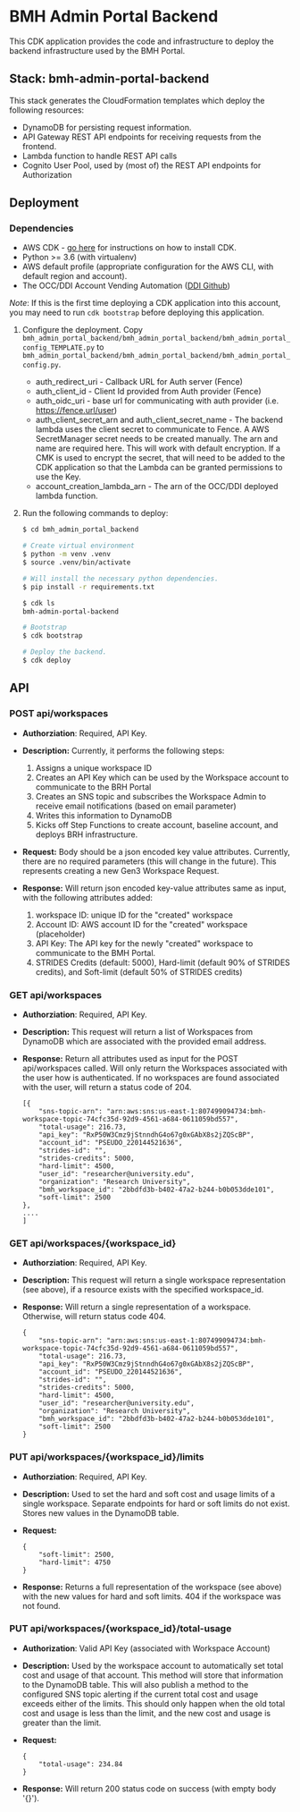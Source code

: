 # BMH Admin Portal Backend

This CDK application provides the code and infrastructure to deploy the backend infrastructure used by the 
BMH Portal.

## Stack: bmh-admin-portal-backend

This stack generates the CloudFormation templates which deploy the following resources:
* DynamoDB for persisting request information.
* API Gateway REST API endpoints for receiving requests from the frontend.
* Lambda function to handle REST API calls
* Cognito User Pool, used by (most of) the REST API endpoints for Authorization

## Deployment

### Dependencies
* AWS CDK - [go here](https://docs.aws.amazon.com/cdk/latest/guide/getting_started.html) for instructions on how to install CDK.
* Python >= 3.6 (with virtualenv)
* AWS default profile (appropriate configuration for the AWS CLI, with default 
region and account).
* The OCC/DDI Account Vending Automation ([DDI Github](https://github.com/occ-data/ddi-pay-per-compute/tree/main/account_creation_automation))

*Note*: If this is the first time deploying a CDK application into this account, you may need to run `cdk bootstrap` before deploying this application.

1. Configure the deployment. Copy `bmh_admin_portal_backend/bmh_admin_portal_backend/bmh_admin_portal_config_TEMPLATE.py` to `bmh_admin_portal_backend/bmh_admin_portal_backend/bmh_admin_portal_config.py`. 
   * auth_redirect_uri - Callback URL for Auth server (Fence)
   * auth_client_id - Client Id provided from Auth provider (Fence)
   * auth_oidc_uri - base url for communicating with auth provider (i.e. https://fence.url/user)
   * auth_client_secret_arn and auth_client_secret_name - The backend lambda uses the client secret to communicate to Fence. A AWS SecretManager secret needs to be created manually. The arn and name are required here. This will work with default encryption. If a CMK is used to encrypt the secret, that will need to be added to the CDK application so that the Lambda can be granted permissions to use the Key.
   * account_creation_lambda_arn - The arn of the OCC/DDI deployed lambda function.
  
2. Run the following commands to deploy:
 
    ```bash
    $ cd bmh_admin_portal_backend
    
    # Create virtual environment
    $ python -m venv .venv
    $ source .venv/bin/activate
    
    # Will install the necessary python dependencies.
    $ pip install -r requirements.txt
    
    $ cdk ls
    bmh-admin-portal-backend
    
    # Bootstrap
    $ cdk bootstrap
    
    # Deploy the backend.
    $ cdk deploy
    ```

## API
### POST api/workspaces
* **Authorziation**: Required, API Key.

* **Description:** Currently, it performs the following steps:
  1. Assigns a unique workspace ID
  2. Creates an API Key which can be used by the Workspace account to communicate to the BRH Portal
  3. Creates an SNS topic and subscribes the Workspace Admin to receive email notifications (based on email parameter)
  4. Writes this information to DynamoDB
  5. Kicks off Step Functions to create account, baseline account, and deploys BRH infrastructure.

* **Request:** Body should be a json encoded key value attributes. Currently, there are no required parameters (this will change in the future). This represents creating a new Gen3 Workspace Request.

* **Response:** Will return json encoded key-value attributes same as input, with the following attributes added:
  1. workspace ID: unique ID for the "created" workspace
  2. Account ID: AWS account ID for the "created" workspace (placeholder)
  3. API Key: The API key for the newly "created" workspace to communicate to the BMH Portal.
  4. STRIDES Credits (default: 5000), Hard-limit (default 90% of STRIDES credits), and Soft-limit (default 50% of STRIDES credits)

### GET api/workspaces
* **Authorziation**: Required, API Key.

* **Description:** This request will return a list of Workspaces from DynamoDB which are associated with the provided email address.

* **Response:** Return all attributes used as input for the POST api/workspaces called. Will only return the Workspaces associated with the user how is authenticated. If no workspaces are found associated with the user, will return a status code of 204.

      [{
          "sns-topic-arn": "arn:aws:sns:us-east-1:807499094734:bmh-workspace-topic-74cfc35d-92d9-4561-a684-0611059bd557",
          "total-usage": 216.73,
          "api_key": "RxP50W3Cmz9jStnndhG4o67g0xGAbX8s2jZQScBP",
          "account_id": "PSEUDO_220144521636",
          "strides-id": "",
          "strides-credits": 5000,
          "hard-limit": 4500,
          "user_id": "researcher@university.edu",
          "organization": "Research University",
          "bmh_workspace_id": "2bbdfd3b-b402-47a2-b244-b0b053dde101",
          "soft-limit": 2500
      },
      ....
      ]

### GET api/workspaces/{workspace_id}
* **Authorziation**: Required, API Key.

* **Description:** This request will return a single workspace representation (see above), if a resource exists with the specified workspace_id. 

* **Response:** Will return a single representation of a workspace. Otherwise, will return status code 404.

      {
          "sns-topic-arn": "arn:aws:sns:us-east-1:807499094734:bmh-workspace-topic-74cfc35d-92d9-4561-a684-0611059bd557",
          "total-usage": 216.73,
          "api_key": "RxP50W3Cmz9jStnndhG4o67g0xGAbX8s2jZQScBP",
          "account_id": "PSEUDO_220144521636",
          "strides-id": "",
          "strides-credits": 5000,
          "hard-limit": 4500,
          "user_id": "researcher@university.edu",
          "organization": "Research University",
          "bmh_workspace_id": "2bbdfd3b-b402-47a2-b244-b0b053dde101",
          "soft-limit": 2500
      }

### PUT api/workspaces/{workspace_id}/limits
* **Authorziation**: Required, API Key.

* **Description:** Used to set the hard and soft cost and usage limits of a single workspace. Separate endpoints for hard or soft limits do not exist. Stores new values in the DynamoDB table.

* **Request:**
  
      {
          "soft-limit": 2500,
          "hard-limit": 4750
      }

* **Response:** Returns a full representation of the workspace (see above) with the new values for hard and soft limits. 404 if the workspace was not found.

### PUT api/workspaces/{workspace_id}/total-usage
* **Authorization**: Valid API Key (associated with Workspace Account)

* **Description:** Used by the workspace account to automatically set total cost and usage of that account. This method will store that information to the DynamoDB table. This will also publish a method to the configured SNS topic alerting if the current total cost and usage exceeds either of the limits. This should only happen when the old total cost and usage is less than the limit, and the new cost and usage is greater than the limit.

* **Request:**

      {
          "total-usage": 234.84
      }

* **Response:** Will return 200 status code on success (with empty body '{}'). 

